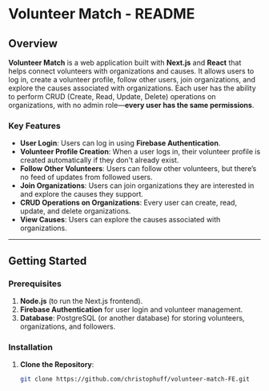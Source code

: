 # Volunteer Match - README

## Overview

**Volunteer Match** is a web application built with **Next.js** and **React** that helps connect volunteers with organizations and causes. It allows users to log in, create a volunteer profile, follow other users, join organizations, and explore the causes associated with organizations. Each user has the ability to perform CRUD (Create, Read, Update, Delete) operations on organizations, with no admin role—**every user has the same permissions**.

### Key Features

- **User Login**: Users can log in using **Firebase Authentication**.
- **Volunteer Profile Creation**: When a user logs in, their volunteer profile is created automatically if they don't already exist.
- **Follow Other Volunteers**: Users can follow other volunteers, but there’s no feed of updates from followed users.
- **Join Organizations**: Users can join organizations they are interested in and explore the causes they support.
- **CRUD Operations on Organizations**: Every user can create, read, update, and delete organizations.
- **View Causes**: Users can explore the causes associated with organizations.

---

## Getting Started

### Prerequisites

1. **Node.js** (to run the Next.js frontend).
2. **Firebase Authentication** for user login and volunteer management.
3. **Database**: PostgreSQL (or another database) for storing volunteers, organizations, and followers.

### Installation

1. **Clone the Repository**:
   ```bash
   git clone https://github.com/christophuff/volunteer-match-FE.git

